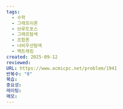 ```yaml
---
tags:
  - 수학
  - 그래프이론
  - 브루트포스
  - 그래프탐색
  - 조합론
  - 너비우선탐색
  - 백트래킹
created: 2025-09-12
reviewed:
URL: https://www.acmicpc.net/problem/1941
반복수: "0"
복습:
중요성:
레이팅:
메모:
---
```


